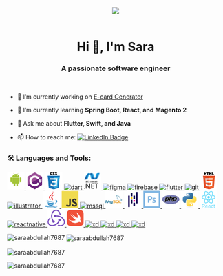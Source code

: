 <div id="user-content-header" align="center" dir="auto">
    <img src="https://media.tenor.com/VvYRglhVQEMAAAAd/robot-hi.gif" style="max-width: 100%;">
</div>
<br>
<h1 align="center">Hi 👋, I'm Sara</h1>
<h3 align="center">A passionate software engineer</h3>
<br>

- 🔭 I’m currently working on [E-card Generator](https://github.com/SaraAbdullah7687/eid-card-generator.git)

- 🌱 I’m currently learning **Spring Boot, React, and Magento 2**

- 💬 Ask me about **Flutter, Swift, and Java**

- 📫 How to reach me: <a href="https://linkedin.com/in/sara-alshreef-سارة-الشريف-59a305160" target="_blank"
    rel="noreferrer">
    <img src="https://camo.githubusercontent.com/e0278098417dddf9727cfee70a5eb84af38a20705b3bded56cf91cb5feb29d7d/68747470733a2f2f696d672e736869656c64732e696f2f62616467652f4c696e6b6564496e2d626c75653f7374796c653d666f722d7468652d6261646765266c6f676f3d6c696e6b6564696e266c6f676f436f6c6f723d7768697465"
        alt="LinkedIn Badge" width="70"
        data-canonical-src="https://img.shields.io/badge/LinkedIn-blue?style=for-the-badge&amp;logo=linkedin&amp;logoColor=white"
        style="max-width: 100%;"></a>
<!-- <a href="https://mail.google.com/mail/?view=cm&fs=1&to=sara1.alshreef@gmail.com"><img
        src="https://camo.githubusercontent.com/571384769c09e0c66b45e39b5be70f68f552db3e2b2311bc2064f0d4a9f5983b/68747470733a2f2f696d672e736869656c64732e696f2f62616467652f476d61696c2d4431343833363f7374796c653d666f722d7468652d6261646765266c6f676f3d676d61696c266c6f676f436f6c6f723d7768697465"
        alt=""
        data-canonical-src="https://img.shields.io/badge/Gmail-D14836?style=for-the-badge&amp;logo=gmail&amp;logoColor=white"
        style="max-width: 100%;"></a> -->
<!-- <h3 align="left">Connect with me:</h3>
<p align="left">
    <a href="https://linkedin.com/in/sara-alshreef-سارة-الشريف-59a305160" target="blank"><img align="center"
            src="https://raw.githubusercontent.com/rahuldkjain/github-profile-readme-generator/master/src/images/icons/Social/linked-in-alt.svg"
            alt="sara alshreef سارة الشريف" height="30" width="40" /></a>
</p> -->
<h3 align="left">🛠️ Languages and Tools:</h3>
<p align="left"> <a href="https://developer.android.com" target="_blank" rel="noreferrer"> <img
            src="https://raw.githubusercontent.com/devicons/devicon/master/icons/android/android-original-wordmark.svg"
            alt="android" width="40" height="40" /> </a> <a href="https://www.w3schools.com/cs/" target="_blank"
        rel="noreferrer"> <img
            src="https://raw.githubusercontent.com/devicons/devicon/master/icons/csharp/csharp-original.svg"
            alt="csharp" width="40" height="40" /> </a> <a href="https://www.w3schools.com/css/" target="_blank"
        rel="noreferrer"> <img
            src="https://raw.githubusercontent.com/devicons/devicon/master/icons/css3/css3-original-wordmark.svg"
            alt="css3" width="40" height="40" /> </a> <a href="https://dart.dev" target="_blank" rel="noreferrer"> <img
            src="https://www.vectorlogo.zone/logos/dartlang/dartlang-icon.svg" alt="dart" width="40" height="40" /> </a>
    <a href="https://dotnet.microsoft.com/" target="_blank" rel="noreferrer"> <img
            src="https://raw.githubusercontent.com/devicons/devicon/master/icons/dot-net/dot-net-original-wordmark.svg"
            alt="dotnet" width="40" height="40" /> </a> <a href="https://www.figma.com/" target="_blank"
        rel="noreferrer"> <img src="https://www.vectorlogo.zone/logos/figma/figma-icon.svg" alt="figma" width="40"
            height="40" /> </a> <a href="https://firebase.google.com/" target="_blank" rel="noreferrer"> <img
            src="https://www.vectorlogo.zone/logos/firebase/firebase-icon.svg" alt="firebase" width="40" height="40" />
    </a> <a href="https://flutter.dev" target="_blank" rel="noreferrer"> <img
            src="https://www.vectorlogo.zone/logos/flutterio/flutterio-icon.svg" alt="flutter" width="40" height="40" />
    </a> <a href="https://git-scm.com/" target="_blank" rel="noreferrer"> <img
            src="https://www.vectorlogo.zone/logos/git-scm/git-scm-icon.svg" alt="git" width="40" height="40" /> </a> <a
        href="https://www.w3.org/html/" target="_blank" rel="noreferrer"> <img
            src="https://raw.githubusercontent.com/devicons/devicon/master/icons/html5/html5-original-wordmark.svg"
            alt="html5" width="40" height="40" /> </a> <a href="https://www.adobe.com/in/products/illustrator.html"
        target="_blank" rel="noreferrer"> <img
            src="https://www.vectorlogo.zone/logos/adobe_illustrator/adobe_illustrator-icon.svg" alt="illustrator"
            width="40" height="40" /> </a> <a href="https://www.java.com" target="_blank" rel="noreferrer"> <img
            src="https://raw.githubusercontent.com/devicons/devicon/master/icons/java/java-original.svg" alt="java"
            width="40" height="40" /> </a> <a href="https://developer.mozilla.org/en-US/docs/Web/JavaScript"
        target="_blank" rel="noreferrer"> <img
            src="https://raw.githubusercontent.com/devicons/devicon/master/icons/javascript/javascript-original.svg"
            alt="javascript" width="40" height="40" /> </a> <a href="https://www.microsoft.com/en-us/sql-server"
        target="_blank" rel="noreferrer"> <img src="https://www.svgrepo.com/show/303229/microsoft-sql-server-logo.svg"
            alt="mssql" width="40" height="40" /> </a> <a href="https://www.mysql.com/" target="_blank"
        rel="noreferrer"> <img
            src="https://raw.githubusercontent.com/devicons/devicon/master/icons/mysql/mysql-original-wordmark.svg"
            alt="mysql" width="40" height="40" /> </a> <a href="https://pandas.pydata.org/" target="_blank"
        rel="noreferrer"> <img
            src="https://raw.githubusercontent.com/devicons/devicon/2ae2a900d2f041da66e950e4d48052658d850630/icons/pandas/pandas-original.svg"
            alt="pandas" width="40" height="40" /> </a> <a href="https://www.photoshop.com/en" target="_blank"
        rel="noreferrer"> <img
            src="https://raw.githubusercontent.com/devicons/devicon/master/icons/photoshop/photoshop-line.svg"
            alt="photoshop" width="40" height="40" /> </a> <a href="https://www.php.net" target="_blank"
        rel="noreferrer"> <img
            src="https://raw.githubusercontent.com/devicons/devicon/master/icons/php/php-original.svg" alt="php"
            width="40" height="40" /> </a> <a href="https://www.python.org" target="_blank" rel="noreferrer"> <img
            src="https://raw.githubusercontent.com/devicons/devicon/master/icons/python/python-original.svg"
            alt="python" width="40" height="40" /> </a> <a href="https://reactjs.org/" target="_blank" rel="noreferrer">
        <img src="https://raw.githubusercontent.com/devicons/devicon/master/icons/react/react-original-wordmark.svg"
            alt="react" width="40" height="40" /> </a> <a href="https://reactnative.dev/" target="_blank"
        rel="noreferrer"> <img src="https://reactnative.dev/img/header_logo.svg" alt="reactnative" width="40"
            height="40" /> </a> <a href="https://redux.js.org" target="_blank" rel="noreferrer"> <img
            src="https://raw.githubusercontent.com/devicons/devicon/master/icons/redux/redux-original.svg" alt="redux"
            width="40" height="40" /> </a> <a href="https://developer.apple.com/swift/" target="_blank"
        rel="noreferrer"> <img
            src="https://raw.githubusercontent.com/devicons/devicon/master/icons/swift/swift-original.svg" alt="swift"
            width="40" height="40" /> </a> <a href="https://www.adobe.com/products/xd.html" target="_blank"
        rel="noreferrer"> <img src="https://cdn.worldvectorlogo.com/logos/adobe-xd.svg" alt="xd" width="40"
            height="40" /> </a>
    <a href="https://github.com/magento/magento2.git" target="_blank" rel="noreferrer"> <img
            src="https://jvmsaas.com/media/blog/cache/840x620/magefan_blog/magento-2-module-copy_1.png" alt="xd"
            width="60" height="40" /> </a>
    <a href="https://www.digitalocean.com/" target="_blank" rel="noreferrer"> <img
            src="https://upload.wikimedia.org/wikipedia/commons/thumb/f/ff/DigitalOcean_logo.svg/1920px-DigitalOcean_logo.svg.png"
            alt="xd" width="40" height="40" /> </a>
    <a href="https://spring.io/projects/spring-boot" target="_blank" rel="noreferrer"> <img
            src="![image](https://github.com/SaraAbdullah7687/SaraAbdullah7687/assets/59771807/e11984b9-c484-47d5-bc54-abc9ed29a0de)
"
            alt="xd" width="40" height="40" /> </a>
</p>

<p><img align="left"
        src="https://github-readme-stats.vercel.app/api/top-langs?username=saraabdullah7687&show_icons=true&locale=en&layout=compact"
        alt="saraabdullah7687" /></p>

<p>&nbsp;<img align="center"
        src="https://github-readme-stats.vercel.app/api?username=saraabdullah7687&show_icons=true&locale=en"
        alt="saraabdullah7687" /></p>

<p><img align="center" src="https://github-readme-streak-stats.herokuapp.com/?user=saraabdullah7687&"
        alt="saraabdullah7687" /></p>

<p align="left"> <img src="https://komarev.com/ghpvc/?username=saraabdullah7687&label=Profile%20views&color=0e75b6&style=flat" alt="saraabdullah7687" /> </p>
